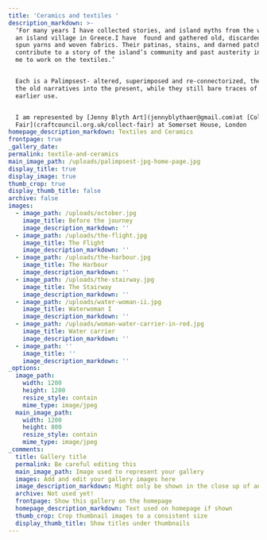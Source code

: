 ```yaml
---
title: 'Ceramics and textiles '
description_markdown: >-
  ‘For many years I have collected stories, and island myths from the women on
  an island village in Greece.I have  found and gathered old, discarded, hand
  spun yarns and woven fabrics. Their patinas, stains, and darned patches all
  contribute to a story of the island’s community and past austerity inspiring
  me to work on the textiles.’


  Each is a Palimpsest- altered, superimposed and re-connectorized, they carry
  the old narratives into the present, while they still bare traces of their
  earlier use.


  I am represented by [Jenny Blyth Art](jennyblythaer@gmail.com)at [Collect Art
  Fair](craftcouncil.org.uk/collect-fair) at Somerset House, London
homepage_description_markdown: Textiles and Ceramics
frontpage: true
_gallery_date:
permalink: textile-and-ceramics
main_image_path: /uploads/palimpsest-jpg-home-page.jpg
display_title: true
display_image: true
thumb_crop: true
display_thumb_title: false
archive: false
images:
  - image_path: /uploads/october.jpg
    image_title: Before the journey
    image_description_markdown: ''
  - image_path: /uploads/the-flight.jpg
    image_title: The Flight
    image_description_markdown: ''
  - image_path: /uploads/the-harbour.jpg
    image_title: The Harbour
    image_description_markdown: ''
  - image_path: /uploads/the-stairway.jpg
    image_title: The Stairway
    image_description_markdown: ''
  - image_path: /uploads/water-woman-ii.jpg
    image_title: Waterwoman I
    image_description_markdown: ''
  - image_path: /uploads/woman-water-carrier-in-red.jpg
    image_title: Water carrier
    image_description_markdown: ''
  - image_path: ''
    image_title: ''
    image_description_markdown: ''
_options:
  image_path:
    width: 1200
    height: 1200
    resize_style: contain
    mime_type: image/jpeg
  main_image_path:
    width: 1200
    height: 800
    resize_style: contain
    mime_type: image/jpeg
_comments:
  title: Gallery title
  permalink: Be careful editing this
  main_image_path: Image used to represent your gallery
  images: Add and edit your gallery images here
  image_description_markdown: Might only be shown in the close up of an image
  archive: Not used yet!
  frontpage: Show this gallery on the homepage
  homepage_description_markdown: Text used on homepage if shown
  thumb_crop: Crop thumbnail images to a consistent size
  display_thumb_title: Show titles under thumbnails
---
```

